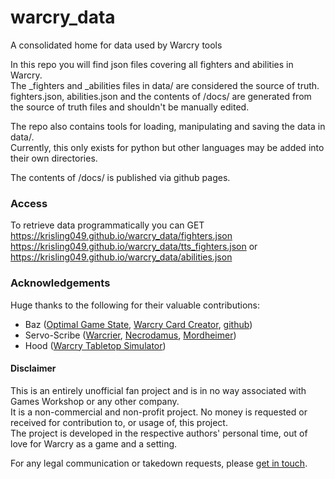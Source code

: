 # warcry_data
A consolidated home for data used by Warcry tools

In this repo you will find json files covering all fighters and abilities in Warcry.  
The _fighters and _abilities files in data/ are considered the source of truth.
fighters.json, abilities.json and the contents of /docs/ are generated from the source of truth files and shouldn't be
manually edited.

The repo also contains tools for loading, manipulating and saving the data in data/.  
Currently, this only exists for python but other languages may be added into their own directories.

The contents of /docs/ is published via github pages.

###   Access
To retrieve data programmatically you can GET  
https://krisling049.github.io/warcry_data/fighters.json  
https://krisling049.github.io/warcry_data/tts_fighters.json 
or  
https://krisling049.github.io/warcry_data/abilities.json

###  Acknowledgements
Huge thanks to the following for their valuable contributions:
- Baz ([Optimal Game State](https://www.youtube.com/@optimalgamestate), [Warcry Card Creator](https://barrysheppard.github.io/warcry-card-creator/), [github](https://github.com/barrysheppard))
- Servo-Scribe ([Warcrier](https://warcrier.net/), [Necrodamus](https://necrodamus.org/), [Mordheimer](https://mordheimer.net/))
- Hood ([Warcry Tabletop Simulator](https://steamcommunity.com/sharedfiles/filedetails/?id=2923487353))

####  Disclaimer
This is an entirely unofficial fan project and is in no way associated with Games Workshop or any other company.  
It is a non-commercial and non-profit project. No money is requested or received for contribution to, or usage of, this project.  
The project is developed in the respective authors' personal time, out of love for Warcry as a game and a setting.

For any legal communication or takedown requests, please [get in touch](https://github.com/krisling049).


